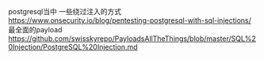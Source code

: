 postgresql当中 一些绕过注入的方式
https://www.onsecurity.io/blog/pentesting-postgresql-with-sql-injections/
最全面的payload
https://github.com/swisskyrepo/PayloadsAllTheThings/blob/master/SQL%20Injection/PostgreSQL%20Injection.md

